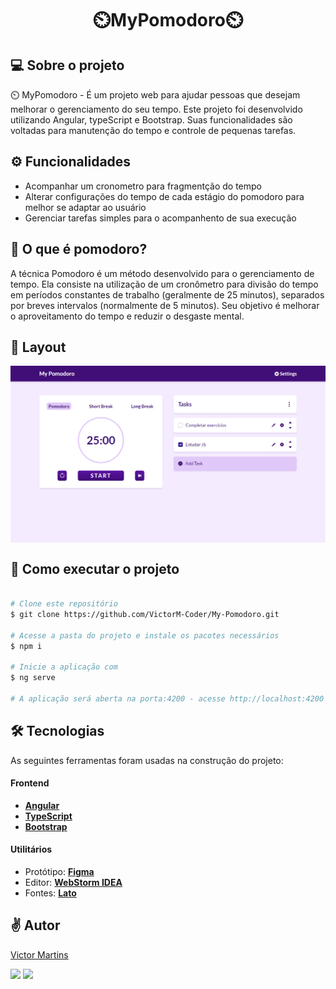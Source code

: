 <h1 align="center">
    ⏲️MyPomodoro⏲️
</h1>

## 💻 Sobre o projeto

⏲️ MyPomodoro - É um projeto web para ajudar pessoas que desejam melhorar o gerenciamento do seu tempo.
Este projeto foi desenvolvido utilizando Angular, typeScript e Bootstrap. Suas funcionalidades são voltadas para manutenção do tempo e controle de pequenas tarefas.

## ⚙️ Funcionalidades

- Acompanhar um cronometro para fragmentção do tempo
- Alterar configurações do tempo de cada estágio do pomodoro para melhor se adaptar ao usuário
- Gerenciar tarefas simples para o acompanhento de sua execução

## 🤔 O que é pomodoro?
A técnica Pomodoro é um método desenvolvido para o gerenciamento de tempo. Ela consiste na utilização de um cronômetro para divisão do tempo em períodos constantes de trabalho (geralmente de 25 minutos), separados por breves intervalos (normalmente de 5 minutos). Seu objetivo é melhorar o aproveitamento do tempo e reduzir o desgaste mental.

## 🎨 Layout

<p align="center" style="display: flex; align-items: flex-start; justify-content: center;">
  <img alt="tela" src="imagem_2023-04-24_082217492.png" width="100%">
</p>

## 🚀 Como executar o projeto

```bash

# Clone este repositório
$ git clone https://github.com/VictorM-Coder/My-Pomodoro.git

# Acesse a pasta do projeto e instale os pacotes necessários
$ npm i

# Inicie a aplicação com
$ ng serve

# A aplicação será aberta na porta:4200 - acesse http://localhost:4200

```

## 🛠 Tecnologias

As seguintes ferramentas foram usadas na construção do projeto:

#### **Frontend** 

-   **[Angular](https://angular.io)**
-   **[TypeScript](https://www.typescriptlang.org)**
-   **[Bootstrap](https://getbootstrap.com)**

#### **Utilitários**

-   Protótipo:  **[Figma](https://www.figma.com/)**
-   Editor: **[WebStorm IDEA](https://www.jetbrains.com/webstorm/)**
-   Fontes:  **[Lato](https://fonts.google.com/specimen/Lato)**

## ✌️ Autor

[Victor Martins](https://github.com/VictorM-Coder)
<div>
  <a href="https://www.instagram.com/iam_victor.martins/"><img src="https://img.shields.io/badge/Instagram-E4405F?style=for-the-badge&logo=instagram&logoColor=white" /></a> 
  <a href="https://www.linkedin.com/in/victor-martins-230864233/"><img src="https://img.shields.io/badge/LinkedIn-0077B5?style=for-the-badge&logo=linkedin&logoColor=white" /></a> 
